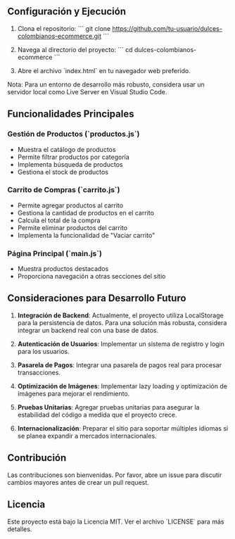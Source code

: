 
## Configuración y Ejecución

1. Clona el repositorio:
   \`\`\`
   git clone https://github.com/tu-usuario/dulces-colombianos-ecommerce.git
   \`\`\`

2. Navega al directorio del proyecto:
   \`\`\`
   cd dulces-colombianos-ecommerce
   \`\`\`

3. Abre el archivo \`index.html\` en tu navegador web preferido.

Nota: Para un entorno de desarrollo más robusto, considera usar un servidor local como Live Server en Visual Studio Code.

## Funcionalidades Principales

### Gestión de Productos (\`productos.js\`)

- Muestra el catálogo de productos
- Permite filtrar productos por categoría
- Implementa búsqueda de productos
- Gestiona el stock de productos

### Carrito de Compras (\`carrito.js\`)

- Permite agregar productos al carrito
- Gestiona la cantidad de productos en el carrito
- Calcula el total de la compra
- Permite eliminar productos del carrito
- Implementa la funcionalidad de "Vaciar carrito"

### Página Principal (\`main.js\`)

- Muestra productos destacados
- Proporciona navegación a otras secciones del sitio

## Consideraciones para Desarrollo Futuro

1. **Integración de Backend**: Actualmente, el proyecto utiliza LocalStorage para la persistencia de datos. Para una solución más robusta, considera integrar un backend real con una base de datos.

2. **Autenticación de Usuarios**: Implementar un sistema de registro y login para los usuarios.

3. **Pasarela de Pagos**: Integrar una pasarela de pagos real para procesar transacciones.

4. **Optimización de Imágenes**: Implementar lazy loading y optimización de imágenes para mejorar el rendimiento.

5. **Pruebas Unitarias**: Agregar pruebas unitarias para asegurar la estabilidad del código a medida que el proyecto crece.

6. **Internacionalización**: Preparar el sitio para soportar múltiples idiomas si se planea expandir a mercados internacionales.

## Contribución

Las contribuciones son bienvenidas. Por favor, abre un issue para discutir cambios mayores antes de crear un pull request.

## Licencia

Este proyecto está bajo la Licencia MIT. Ver el archivo \`LICENSE\` para más detalles.
